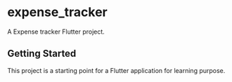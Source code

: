 # expense_tracker

A Expense tracker Flutter project.

## Getting Started

This project is a starting point for a Flutter application for learning purpose.